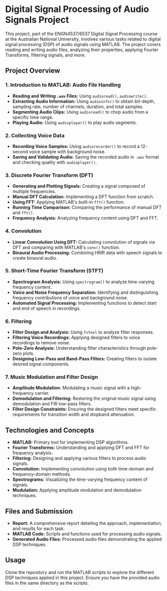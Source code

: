 # Digital Signal Processing of Audio Signals Project

This project, part of the ENGN4537/6537 Digital Signal Processing course at the Australian National University, involves various tasks related to digital signal processing (DSP) of audio signals using MATLAB. The project covers reading and writing audio files, analyzing their properties, applying Fourier Transforms, filtering signals, and more.

## Project Overview

### 1. Introduction to MATLAB: Audio File Handling
- **Reading and Writing `.wav` Files:** Using `audioread()`, `audiowrite()`.
- **Extracting Audio Information:** Using `audioinfo()` to obtain bit-depth, sampling rate, number of channels, duration, and total samples.
- **Segmenting Audio Clips:** Using `audioread()` to chop audio from a specific time range.
- **Playing Audio:** Using `audioplayer()` to play audio segments.

### 2. Collecting Voice Data
- **Recording Voice Samples:** Using `audiorecorder()` to record a 12-second voice sample with background noise.
- **Saving and Validating Audio:** Saving the recorded audio in `.wav` format and checking quality with `audioplayer()`.

### 3. Discrete Fourier Transform (DFT)
- **Generating and Plotting Signals:** Creating a signal composed of multiple frequencies.
- **Manual DFT Calculation:** Implementing a DFT function from scratch.
- **Using FFT:** Applying MATLAB's built-in `fft()` function.
- **Running Time Comparison:** Comparing the performance of manual DFT and `fft()`.
- **Frequency Analysis:** Analyzing frequency content using DFT and FFT.

### 4. Convolution
- **Linear Convolution Using DFT:** Calculating convolution of signals via DFT and comparing with MATLAB's `conv()` function.
- **Binaural Audio Processing:** Combining HRIR data with speech signals to create binaural audio.

### 5. Short-Time Fourier Transform (STFT)
- **Spectrogram Analysis:** Using `spectrogram()` to analyze time-varying frequency content.
- **Voice and Noise Frequency Separation:** Identifying and distinguishing frequency contributions of voice and background noise.
- **Automated Signal Processing:** Implementing functions to detect start and end of speech in recordings.

### 6. Filtering
- **Filter Design and Analysis:** Using `fvtool` to analyze filter responses.
- **Filtering Voice Recordings:** Applying designed filters to voice recordings to remove noise.
- **Pole-Zero Analysis:** Understanding filter characteristics through pole-zero plots.
- **Designing Low-Pass and Band-Pass Filters:** Creating filters to isolate desired signal components.

### 7. Music Modulation and Filter Design
- **Amplitude Modulation:** Modulating a music signal with a high-frequency carrier.
- **Demodulation and Filtering:** Restoring the original music signal using demodulation and FIR low-pass filters.
- **Filter Design Constraints:** Ensuring the designed filters meet specific requirements for transition width and stopband attenuation.

## Technologies and Concepts
- **MATLAB:** Primary tool for implementing DSP algorithms.
- **Fourier Transforms:** Understanding and applying DFT and FFT for frequency analysis.
- **Filtering:** Designing and applying various filters to process audio signals.
- **Convolution:** Implementing convolution using both time-domain and frequency-domain methods.
- **Spectrograms:** Visualizing the time-varying frequency content of signals.
- **Modulation:** Applying amplitude modulation and demodulation techniques.

## Files and Submission
- **Report:** A comprehensive report detailing the approach, implementation, and results for each task.
- **MATLAB Code:** Scripts and functions used for processing audio signals.
- **Generated Audio Files:** Processed audio files demonstrating the applied DSP techniques.

## Usage
Clone the repository and run the MATLAB scripts to explore the different DSP techniques applied in this project. Ensure you have the provided audio files in the same directory as the scripts.


